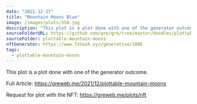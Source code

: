 ```yaml
---
date: "2021-12-27"
title: "Mountain Moons Blue"
image: /images/plots/350.jpg
description: "This plot is a plot done with one of the generator outcome."
sourceFolderURL: https://github.com/gre/gre/tree/master/doodles/plottable-mountain-moons
sourceFolder: plottable-mountain-moons
nftGenerator: https://www.fxhash.xyz/generative/1806
tags:
  - plottable-mountain-moons
---
```


This plot is a plot done with one of the generator outcome.

Full Article: https://greweb.me/2021/12/plottable-mountain-moons

Request for plot with the NFT: https://greweb.me/plots/nft
